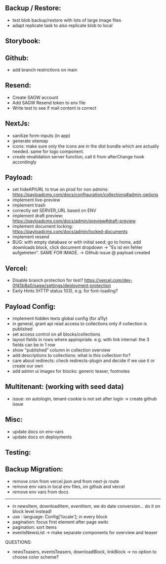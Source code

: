 Backup / Restore:
-----------------
- test blob backup/restore with lots of large image files
- adapt replicate task to also replicate blob to local

Storybook:
----------

Github:
-------
- add branch restrictions on main

Resend:
-------
- Create SAGW account
- Add SAGW Resend token to env file
- Write test to see if mail content is correct

NextJs:
-------
- sanitize form-inputs (in app)
- generate sitemap
- icons: make sure only the icons are in the dist bundle which are actually needed. same for logo component.
- create revalidation server function, call it from afterChange hook accordingly

Payload:
--------
- set hideAPIURL to true on prod for non admins: https://payloadcms.com/docs/configuration/collections#admin-options
- implement live-preview
- implement trash
- correctly set SERVER_URL based on ENV
- implement draft preview: https://payloadcms.com/docs/admin/preview#draft-preview
- implement document locking: https://payloadcms.com/docs/admin/locked-documents
- implement resend
- BUG: with empty database or with initial seed: go to home, add downloads block, click document dropdown -> "Es ist ein fehler aufgetreten". SAME FOR IMAGE. -> Github issue @ payload created

Vercel:
--------
- Disable branch protection for test? https://vercel.com/dev-0f45b8a0/sagw/settings/deployment-protection
- Early Hints (HTTP status 103), e.g. for font-loading?

Payload Config:
--------
- implement hidden texts global config (for a11y)
- in general, grant api read access to collections only if collection is published
- set access control on all blocks/collections
- layout fields in rows where appropriate. e.g. with link internal: the 3 fields can be in 1 row
- show "published" column in collection overview
- add descriptions to collections: what is this collection for?
- care about redirects: check redirects-plugin and decide if we use it or create our own
- add admin ui images for blocks: generic teaser, footnotes


Multitenant: (working with seed data)
--------
- issue: on autologin, tenant-cookie is not set after login -> create github issue

Misc:
--------
- update docs on env-vars
- update docs on deployments

Testing:
-------


Backup Migration:
-------
- remove cron from vercel.json and from next-js route
- remove env vars in local env files, on github and vercel
- remove env vars from docs


--------
- in newsItem, downloadItem, eventItem, we do date conversion... do it on block level instead!
- use : language: Config['locale']; in every block
- pagination: focus first element after page switc
- pagination: sort items
- eventsNewsList -> make separate components for overview and teaser

QUESTIONS:
- newsTeasers, eventsTeasers, downloadBlock, linkBlock -> no option to choose color scheme?
